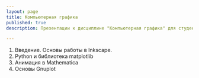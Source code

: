 ```yaml
---
layout: page
title: Компьютерная графика
published: true
description: Презентации к дисциплине "Компьютерная графика" для студентов второго курса Института ракетно-космической техники Самарского университета.

---
```


1. Введение. Основы работы в Inkscape.
1. Python и библиотека matplotlib
1. Анимация в Mathematica
1. Основы Gnuplot
